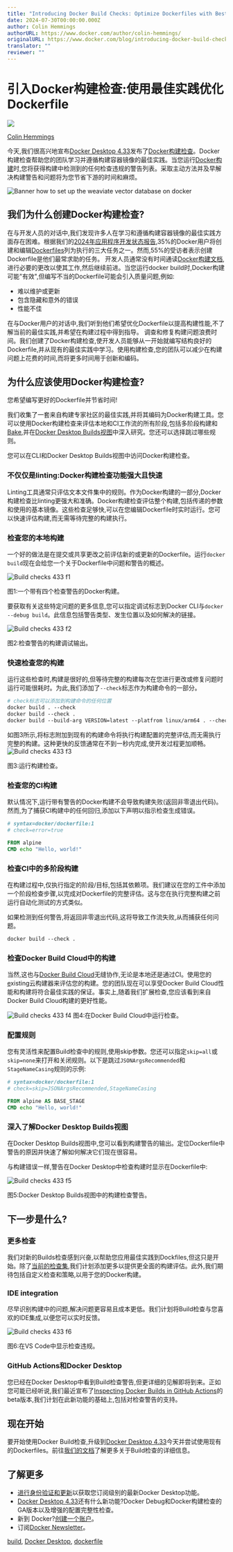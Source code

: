 ```yaml
---
title: "Introducing Docker Build Checks: Optimize Dockerfiles with Best Practices"
date: 2024-07-30T00:00:00.000Z
author: Colin Hemmings
authorURL: https://www.docker.com/author/colin-hemmings/
originalURL: https://www.docker.com/blog/introducing-docker-build-checks/
translator: ""
reviewer: ""
---
```


# 引入Docker构建检查:使用最佳实践优化Dockerfile


![][49]

[Colin Hemmings][1]  

今天,我们很高兴地宣布[Docker Desktop 4.33][3]发布了[Docker构建检查][2]。Docker构建检查帮助您的团队学习并遵循构建容器镜像的最佳实践。当您运行[Docker构建][4]时,您将获得构建中检测到的任何检查违规的警告列表。采取主动方法并及早解决构建警告和问题将为您节省下游的时间和麻烦。 

![Banner how to set up the weaviate vector database on docker][50]

## 我们为什么创建Docker构建检查?

在与开发人员的对话中,我们发现许多人在学习和遵循构建容器镜像的最佳实践方面存在困难。根据我们的[2024年应用程序开发状态报告][5],35%的Docker用户将创建和编辑[Dockerfiles][6]列为执行的三大任务之一。然而,55%的受访者表示创建Dockerfile是他们最常求助的任务。
开发人员通常没有时间通读[Docker构建文档][7],进行必要的更改以使其工作,然后继续前进。当您运行docker build时,Docker构建可能"有效",但编写不当的Dockerfile可能会引入质量问题,例如:

-   难以维护或更新
-   包含隐藏和意外的错误
-   性能不佳

在与Docker用户的对话中,我们听到他们希望优化Dockerfile以提高构建性能,不了解当前的最佳实践,并希望在构建过程中得到指导。
调查和修复构建问题浪费时间。我们创建了Docker构建检查,使开发人员能够从一开始就编写结构良好的Dockerfile,并从现有的最佳实践中学习。使用构建检查,您的团队可以减少在构建问题上花费的时间,而将更多时间用于创新和编码。

## 为什么应该使用Docker构建检查? 

您希望编写更好的Dockerfile并节省时间! 

我们收集了一套来自构建专家社区的最佳实践,并将其编码为Docker构建工具。您可以使用Docker构建检查来评估本地和CI工作流的所有阶段,包括多阶段构建和[Bake][8],并在[Docker Desktop Builds视图][9]中深入研究。您还可以选择跳过哪些规则。

您可以在CLI和Docker Desktop Builds视图中访问Docker构建检查。

### 不仅仅是linting:Docker构建检查功能强大且快速


Linting工具通常只评估文本文件集中的规则。作为Docker构建的一部分,Docker构建检查比linting更强大和准确。Docker构建检查评估整个构建,包括传递的参数和使用的基本镜像。这些检查足够快,可以在您编辑Dockerfile时实时运行。您可以快速评估构建,而无需等待完整的构建执行。 

### 检查您的本地构建

一个好的做法是在提交或共享更改之前评估新的或更新的Dockerfile。运行`docker build`现在会给您一个关于Dockerfile中问题和警告的概述。

![Build checks 433 f1][51]

图1:一个带有四个检查警告的Docker构建。


要获取有关这些特定问题的更多信息,您可以指定调试标志到Docker CLI与`docker --debug build`。此信息包括警告类型、发生位置以及如何解决的链接。

![Build checks 433 f2][52]

图2:检查警告的构建调试输出。

### 快速检查您的构建

运行这些检查时,构建是很好的,但等待完整的构建每次在您进行更改或修复问题时运行可能很耗时。为此,我们添加了`--check`标志作为构建命令的一部分。

```dockerfile
# check标志可以添加到构建命令的任何位置
docker build . --check
docker build --check .
docker build --build-arg VERSION=latest --platfrom linux/arm64 . --check
```

如图3所示,将标志附加到现有的构建命令将执行构建配置的完整评估,而无需执行完整的构建。这种更快的反馈通常在不到一秒内完成,使开发过程更加顺畅。
![Build checks 433 f3][53]


图3:运行构建检查。

### 检查您的CI构建

默认情况下,运行带有警告的Docker构建不会导致构建失败(返回非零退出代码)。然而,为了捕获CI构建中的任何回归,添加以下声明以指示检查生成错误。

```dockerfile
# syntax=docker/dockerfile:1
# check=error=true

FROM alpine
CMD echo "Hello, world!"
```

### 检查CI中的多阶段构建

在构建过程中,仅执行指定的阶段/目标,包括其依赖项。我们建议在您的工件中添加一个阶段检查步骤,以完成对Dockerfile的完整评估。这与您在执行完整构建之前运行自动化测试的方式类似。

如果检测到任何警告,将返回非零退出代码,这将导致工作流失败,从而捕获任何问题。

```dockerfile
docker build --check .
```

### 检查Docker Build Cloud中的构建

当然,这也与[Docker Build Cloud][13]无缝协作,无论是本地还是通过CI。使用您的[e][14]xisting云构建器来评估您的构建。您的团队现在可以享受Docker Build Cloud性能和构建将符合最佳实践的保证。事实上,随着我们扩展检查,您应该看到来自Docker Build Cloud构建的更好性能。


![Build checks 433 f4][54]
图4:在Docker Build Cloud中运行检查。

### 配置规则

您有灵活性来配置Build检查中的规则,使用skip参数。您还可以指定`skip=all`或`skip=none`来打开和关闭规则。以下是跳过`JSONArgsRecommended`和`StageNameCasing`规则的示例:

```dockerfile
# syntax=docker/dockerfile:1
# check=skip=JSONArgsRecommended,StageNameCasing

FROM alpine AS BASE_STAGE
CMD echo "Hello, world!"
```

### 深入了解Docker Desktop Builds视图

在Docker Desktop Builds视图中,您可以看到构建警告的输出。定位Dockerfile中警告的原因并快速了解如何解决它们现在很容易。

与构建错误一样,警告在Docker Desktop中检查构建时显示在Dockerfile中:


![Build checks 433 f5][55]

图5:Docker Desktop Builds视图中的构建检查警告。

## 下一步是什么? 

### 更多检查

我们对新的Builds检查感到兴奋,以帮助您应用最佳实践到Dockfiles,但这只是开始。除了[当前的检查集][17],我们计划添加更多以提供更全面的构建评估。此外,我们期待包括自定义检查和策略,以用于您的Docker构建。

### IDE integration

尽早识别构建中的问题,解决问题更容易且成本更低。我们计划将Build检查与您喜欢的IDE集成,以便您可以实时反馈。

![Build checks 433 f6][56]

图6:在VS Code中显示检查违规。

### GitHub Actions和Docker Desktop

您已经在Docker Desktop中看到Build检查警告,但更详细的见解即将到来。正如您可能已经听说,我们最近宣布了[Inspecting Docker Builds in GitHub Actions][19]的beta版本,我们计划在此新功能的基础上,包括对检查警告的支持。

## 现在开始

要开始使用Docker Build检查,升级到[Docker Desktop 4.33][20]今天并尝试使用现有的Dockerfiles。前往[我们的文档][21]了解更多关于Build检查的详细信息。 

## 了解更多

-   [进行身份验证和更新][22]以获取您订阅级别的最新Docker Desktop功能。
-   [Docker Desktop 4.33][24]还有什么新功能?Docker Debug和Docker构建检查的GA版本以及增强的配置完整性检查。
-   新到 Docker?[创建一个账户][25]。
-   订阅[Docker Newsletter][26]。

[build][27], [Docker Desktop][28], [dockerfile][29]


[1]: https://www.docker.com/author/colin-hemmings/ "Posts by Colin Hemmings"
[2]: https://docs.docker.com/build/checks/
[3]: https://www.docker.com/blog/docker-desktop-4-33/
[4]: https://docs.docker.com/build/
[5]: https://www.docker.com/blog/docker-2024-state-of-application-development-report/
[6]: https://docs.docker.com/guides/docker-concepts/building-images/writing-a-dockerfile/
[7]: https://docs.docker.com/build/
[8]: https://docs.docker.com/build/bake/
[9]: https://www.docker.com/blog/announcing-builds-view-in-docker-desktop-ga/
[10]: https://www.docker.com/wp-content/uploads/2024/07/build-checks-433_f1.png
[11]: https://www.docker.com/wp-content/uploads/2024/07/build-checks-433_f2.png
[12]: https://www.docker.com/wp-content/uploads/2024/07/build-checks-433_f3.png
[13]: https://www.docker.com/products/build-cloud/
[14]: https://docs.docker.com/build-cloud/setup/
[15]: https://www.docker.com/wp-content/uploads/2024/07/build-checks-433_f4.png
[16]: https://www.docker.com/wp-content/uploads/2024/07/build-checks-433_f5.png
[17]: https://docs.docker.com/reference/build-checks
[18]: https://www.docker.com/wp-content/uploads/2024/07/build-checks-433_f6.png
[19]: https://www.docker.com/blog/new-beta-feature-deep-dive-into-github-actions-docker-builds-with-docker-desktop/
[20]: https://docs.docker.com/desktop/release-notes/
[21]: https://docs.docker.com/build/checks/
[22]: https://www.docker.com/pricing/
[23]: https://www.docker.com/pricing/
[24]: https://www.docker.com/blog/docker-desktop-4-33/
[25]: https://hub.docker.com/signup?_gl=1*452i3u*_ga*MjEzNzc3Njk5MC4xNjgzNjY3NDkw*_ga_XJWPQMJYHQ*MTcwODcxNjA4Ni4zNjguMS4xNzA4NzE2MzE2LjUzLjAuMA..
[26]: https://www.docker.com/newsletter-subscription/
[27]: https://www.docker.com/blog/tag/build/
[28]: https://www.docker.com/blog/tag/docker-desktop/
[29]: https://www.docker.com/blog/tag/dockerfile/
[30]: https://www.docker.com/blog/docker-scout-health-scores-security-grading-for-container-images/
[31]: https://www.docker.com/blog/docker-scout-health-scores-security-grading-for-container-images/
[32]: https://www.docker.com/author/tazin-progga/ "Posts by Tazin Progga"
[33]: https://www.docker.com/blog/docker-desktop-4-33/
[34]: https://www.docker.com/blog/docker-desktop-4-33/
[35]: https://www.docker.com/author/deanna-sparks/ "Posts by Deanna Sparks"
[36]: https://www.docker.com/blog/how-to-create-dockerfiles-with-genai/
[37]: https://www.docker.com/blog/how-to-create-dockerfiles-with-genai/
[38]: https://www.docker.com/author/docker-labs/ "Posts by Docker Labs"
[39]: https://twitter.com/intent/tweet?url=https%3A%2F%2Fwww.docker.com%2Fblog%2Fintroducing-docker-build-checks%2F
[40]: https://www.linkedin.com/sharing/share-offsite/?url=https%3A%2F%2Fwww.docker.com%2Fblog%2Fintroducing-docker-build-checks%2F
[41]: https://www.facebook.com/sharer/sharer.php?u=https%3A%2F%2Fwww.docker.com%2Fblog%2Fintroducing-docker-build-checks%2F
[42]: https://www.docker.com/blog/tag/build/
[43]: https://www.docker.com/blog/tag/docker-desktop/
[44]: https://www.docker.com/blog/tag/dockerfile/
[45]: https://www.docker.com/blog/category/community-content/
[46]: https://www.docker.com/blog/category/company/
[47]: https://www.docker.com/blog/category/engineering/
[48]: https://www.docker.com/blog/category/products/
[49]:https://www.docker.com/wp-content/uploads/2023/12/Colin-Hemmings.webp
[50]:https://www.docker.com/wp-content/uploads/2023/09/banner_how-to-set-up-the-weaviate-vector-database-on-docker-1110x583.png
[51]:https://www.docker.com/wp-content/uploads/2024/07/build-checks-433_f1-1110x545.png
[52]:https://www.docker.com/wp-content/uploads/2024/07/build-checks-433_f2-1110x948.png
[53]:https://www.docker.com/wp-content/uploads/2024/07/build-checks-433_f3-1110x938.png 
[54]:https://www.docker.com/wp-content/uploads/2024/07/build-checks-433_f4-1110x294.png
[55]:https://www.docker.com/wp-content/uploads/2024/07/build-checks-433_f5-1110x977.png
[56]:https://www.docker.com/wp-content/uploads/2024/07/build-checks-433_f6-1110x740.png